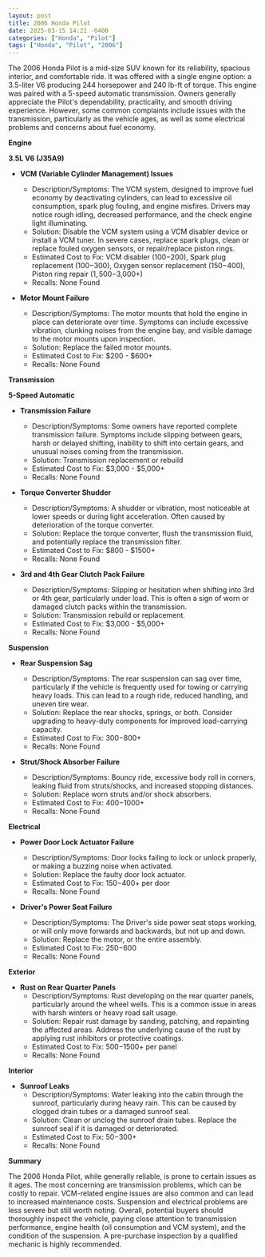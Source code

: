 ```yaml
---
layout: post
title: 2006 Honda Pilot
date: 2025-03-15 14:21 -0400
categories: ["Honda", "Pilot"]
tags: ["Honda", "Pilot", "2006"]
---
```

The 2006 Honda Pilot is a mid-size SUV known for its reliability, spacious interior, and comfortable ride. It was offered with a single engine option: a 3.5-liter V6 producing 244 horsepower and 240 lb-ft of torque. This engine was paired with a 5-speed automatic transmission. Owners generally appreciate the Pilot's dependability, practicality, and smooth driving experience. However, some common complaints include issues with the transmission, particularly as the vehicle ages, as well as some electrical problems and concerns about fuel economy.

**Engine**

**3.5L V6 (J35A9)**

*   **VCM (Variable Cylinder Management) Issues**
    *   Description/Symptoms: The VCM system, designed to improve fuel economy by deactivating cylinders, can lead to excessive oil consumption, spark plug fouling, and engine misfires. Drivers may notice rough idling, decreased performance, and the check engine light illuminating.
    *   Solution: Disable the VCM system using a VCM disabler device or install a VCM tuner. In severe cases, replace spark plugs, clean or replace fouled oxygen sensors, or repair/replace piston rings.
    *   Estimated Cost to Fix: VCM disabler ($100-$200), Spark plug replacement ($100-$300), Oxygen sensor replacement ($150-$400), Piston ring repair ($1,500-$3,000+)
    *   Recalls: None Found

*   **Motor Mount Failure**
    *   Description/Symptoms: The motor mounts that hold the engine in place can deteriorate over time. Symptoms can include excessive vibration, clunking noises from the engine bay, and visible damage to the motor mounts upon inspection.
    *   Solution: Replace the failed motor mounts.
    *   Estimated Cost to Fix: $200 - $600+
    *   Recalls: None Found

**Transmission**

**5-Speed Automatic**

*   **Transmission Failure**
    *   Description/Symptoms: Some owners have reported complete transmission failure. Symptoms include slipping between gears, harsh or delayed shifting, inability to shift into certain gears, and unusual noises coming from the transmission.
    *   Solution: Transmission replacement or rebuild
    *   Estimated Cost to Fix: $3,000 - $5,000+
    *   Recalls: None Found

*   **Torque Converter Shudder**
    *   Description/Symptoms: A shudder or vibration, most noticeable at lower speeds or during light acceleration. Often caused by deterioration of the torque converter.
    *   Solution: Replace the torque converter, flush the transmission fluid, and potentially replace the transmission filter.
    *   Estimated Cost to Fix: $800 - $1500+
    *   Recalls: None Found

*   **3rd and 4th Gear Clutch Pack Failure**
    *   Description/Symptoms: Slipping or hesitation when shifting into 3rd or 4th gear, particularly under load. This is often a sign of worn or damaged clutch packs within the transmission.
    *   Solution: Transmission rebuild or replacement.
    *   Estimated Cost to Fix: $3,000 - $5,000+
    *   Recalls: None Found

**Suspension**

*   **Rear Suspension Sag**
    *   Description/Symptoms: The rear suspension can sag over time, particularly if the vehicle is frequently used for towing or carrying heavy loads. This can lead to a rough ride, reduced handling, and uneven tire wear.
    *   Solution: Replace the rear shocks, springs, or both. Consider upgrading to heavy-duty components for improved load-carrying capacity.
    *   Estimated Cost to Fix: $300-$800+
    *   Recalls: None Found

*   **Strut/Shock Absorber Failure**
    *   Description/Symptoms: Bouncy ride, excessive body roll in corners, leaking fluid from struts/shocks, and increased stopping distances.
    *   Solution: Replace worn struts and/or shock absorbers.
    *   Estimated Cost to Fix: $400-$1000+
    *   Recalls: None Found

**Electrical**

*   **Power Door Lock Actuator Failure**
    *   Description/Symptoms: Door locks failing to lock or unlock properly, or making a buzzing noise when activated.
    *   Solution: Replace the faulty door lock actuator.
    *   Estimated Cost to Fix: $150-$400+ per door
    *   Recalls: None Found

*   **Driver's Power Seat Failure**
    *   Description/Symptoms: The Driver's side power seat stops working, or will only move forwards and backwards, but not up and down.
    *   Solution: Replace the motor, or the entire assembly.
    *   Estimated Cost to Fix: $250-$600
    *   Recalls: None Found

**Exterior**

*   **Rust on Rear Quarter Panels**
    *   Description/Symptoms: Rust developing on the rear quarter panels, particularly around the wheel wells. This is a common issue in areas with harsh winters or heavy road salt usage.
    *   Solution: Repair rust damage by sanding, patching, and repainting the affected areas. Address the underlying cause of the rust by applying rust inhibitors or protective coatings.
    *   Estimated Cost to Fix: $500-$1500+ per panel
    *   Recalls: None Found

**Interior**

*   **Sunroof Leaks**
    *   Description/Symptoms: Water leaking into the cabin through the sunroof, particularly during heavy rain. This can be caused by clogged drain tubes or a damaged sunroof seal.
    *   Solution: Clean or unclog the sunroof drain tubes. Replace the sunroof seal if it is damaged or deteriorated.
    *   Estimated Cost to Fix: $50-$300+
    *   Recalls: None Found

**Summary**

The 2006 Honda Pilot, while generally reliable, is prone to certain issues as it ages. The most concerning are transmission problems, which can be costly to repair. VCM-related engine issues are also common and can lead to increased maintenance costs. Suspension and electrical problems are less severe but still worth noting. Overall, potential buyers should thoroughly inspect the vehicle, paying close attention to transmission performance, engine health (oil consumption and VCM system), and the condition of the suspension. A pre-purchase inspection by a qualified mechanic is highly recommended.

